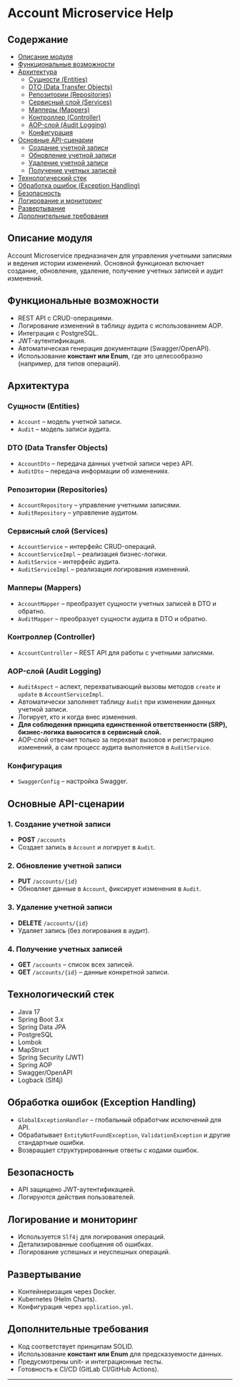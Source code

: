 # Account Microservice Help

## Содержание

- [Описание модуля](#описание-модуля)
- [Функциональные возможности](#функциональные-возможности)
- [Архитектура](#архитектура)
  - [Сущности (Entities)](#сущности-entities)
  - [DTO (Data Transfer Objects)](#dto-data-transfer-objects)
  - [Репозитории (Repositories)](#репозитории-repositories)
  - [Сервисный слой (Services)](#сервисный-слой-services)
  - [Мапперы (Mappers)](#мапперы-mappers)
  - [Контроллер (Controller)](#контроллер-controller)
  - [AOP-слой (Audit Logging)](#aop-слой-audit-logging)
  - [Конфигурация](#конфигурация)
- [Основные API-сценарии](#основные-api-сценарии)
  - [Создание учетной записи](#1-создание-учетной-записи)
  - [Обновление учетной записи](#2-обновление-учетной-записи)
  - [Удаление учетной записи](#3-удаление-учетной-записи)
  - [Получение учетных записей](#4-получение-учетных-записей)
- [Технологический стек](#технологический-стек)
- [Обработка ошибок (Exception Handling)](#обработка-ошибок-exception-handling)
- [Безопасность](#безопасность)
- [Логирование и мониторинг](#логирование-и-мониторинг)
- [Развертывание](#развертывание)
- [Дополнительные требования](#дополнительные-требования)

## Описание модуля

Account Microservice предназначен для управления учетными записями и ведения истории изменений. Основной функционал включает создание, обновление, удаление, получение учетных записей и аудит изменений.

## Функциональные возможности

- REST API с CRUD-операциями.
- Логирование изменений в таблицу аудита с использованием AOP.
- Интеграция с PostgreSQL.
- JWT-аутентификация.
- Автоматическая генерация документации (Swagger/OpenAPI).
- Использование **констант или Enum**, где это целесообразно (например, для типов операций).

## Архитектура

### Сущности (Entities)

- `Account` – модель учетной записи.
- `Audit` – модель записи аудита.

### DTO (Data Transfer Objects)

- `AccountDto` – передача данных учетной записи через API.
- `AuditDto` – передача информации об изменениях.

### Репозитории (Repositories)

- `AccountRepository` – управление учетными записями.
- `AuditRepository` – управление аудитом.

### Сервисный слой (Services)

- `AccountService` – интерфейс CRUD-операций.
- `AccountServiceImpl` – реализация бизнес-логики.
- `AuditService` – интерфейс аудита.
- `AuditServiceImpl` – реализация логирования изменений.

### Мапперы (Mappers)

- `AccountMapper` – преобразует сущности учетных записей в DTO и обратно.
- `AuditMapper` – преобразует сущности аудита в DTO и обратно.

### Контроллер (Controller)

- `AccountController` – REST API для работы с учетными записями.

### AOP-слой (Audit Logging)

- `AuditAspect` – аспект, перехватывающий вызовы методов `create` и `update` в `AccountServiceImpl`.
- Автоматически заполняет таблицу `Audit` при изменении данных учетной записи.
- Логирует, кто и когда внес изменения.
- **Для соблюдения принципа единственной ответственности (SRP), бизнес-логика выносится в сервисный слой.**
- AOP-слой отвечает только за перехват вызовов и регистрацию изменений, а сам процесс аудита выполняется в `AuditService`.

### Конфигурация

- `SwaggerConfig` – настройка Swagger.

## Основные API-сценарии

### 1. Создание учетной записи

- **POST** `/accounts`
- Создает запись в `Account` и логирует в `Audit`.

### 2. Обновление учетной записи

- **PUT** `/accounts/{id}`
- Обновляет данные в `Account`, фиксирует изменения в `Audit`.

### 3. Удаление учетной записи

- **DELETE** `/accounts/{id}`
- Удаляет запись (без логирования в аудит).

### 4. Получение учетных записей

- **GET** `/accounts` – список всех записей.
- **GET** `/accounts/{id}` – данные конкретной записи.

## Технологический стек

- Java 17
- Spring Boot 3.x
- Spring Data JPA
- PostgreSQL
- Lombok
- MapStruct
- Spring Security (JWT)
- Spring AOP
- Swagger/OpenAPI
- Logback (Slf4j)

## Обработка ошибок (Exception Handling)

- `GlobalExceptionHandler` – глобальный обработчик исключений для API.
- Обрабатывает `EntityNotFoundException`, `ValidationException` и другие стандартные ошибки.
- Возвращает структурированные ответы с кодами ошибок.

## Безопасность

- API защищено JWT-аутентификацией.
- Логируются действия пользователей.

## Логирование и мониторинг

- Используется `Slf4j` для логирования операций.
- Детализированные сообщения об ошибках.
- Логирование успешных и неуспешных операций.

## Развертывание

- Контейнеризация через Docker.
- Kubernetes (Helm Charts).
- Конфигурация через `application.yml`.

## Дополнительные требования

- Код соответствует принципам SOLID.
- Использование **констант или Enum** для предсказуемости данных.
- Предусмотрены unit- и интеграционные тесты.
- Готовность к CI/CD (GitLab CI/GitHub Actions).

---

